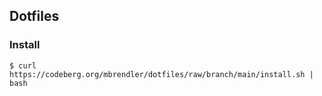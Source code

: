 ## Dotfiles

### Install

```
$ curl https://codeberg.org/mbrendler/dotfiles/raw/branch/main/install.sh | bash
```
